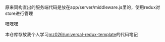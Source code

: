 原来同构直出的服务端代码是放在app/server/middleware.js里的，使用redux对store进行管理

嘿嘿嘿

本仓库存放我个人学习[mz026/universal-redux-template](https://github.com/mz026/universal-redux-template)的代码笔记
